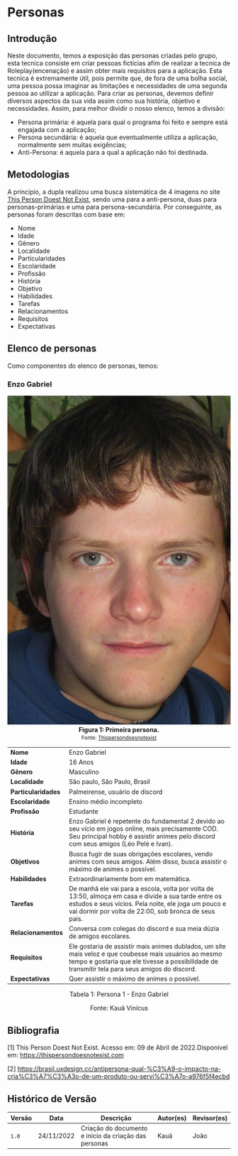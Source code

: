 # Personas

## Introdução

Neste documento, temos a exposição das personas criadas pelo grupo, esta tecnica consiste em criar pessoas ficticias afim de realizar a tecnica de Roleplay(encenação) e assim obter mais requisitos para a aplicação.
Esta tecnica é extremamente útil, pois permite que, de fora de uma bolha social, uma pessoa possa imaginar as limitações e necessidades de uma segunda pessoa ao utilizar a aplicação. Para criar as personas, devemos definir diversos aspectos da sua vida assim como sua história, objetivo e necessidades. Assim, para melhor dividir o nosso elenco, temos a divisão:
- Persona primária: é aquela para qual o programa foi feito e sempre está engajada com a aplicação;
- Persona secundária: é aquela que eventualmente utiliza a aplicação, normalmente sem muitas exigências;
- Anti-Persona: é aquela para a qual a aplicação não foi destinada.

## Metodologias

A principio, a dupla realizou uma busca sistemática de 4 imagens no site [This Person Doest Not Exist](https://thispersondoesnotexist.com), sendo uma para a anti-persona, duas para personas-primárias e uma para persona-secundária. Por conseguinte, as personas foram descritas com base em:
- Nome
- Idade
- Gênero
- Localidade
- Particularidades
- Escolaridade
- Profissão 
- História
- Objetivo
- Habilidades
- Tarefas
- Relacionamentos
- Requisitos
- Expectativas

## Elenco de personas

Como componentes do elenco de personas, temos:

### Enzo Gabriel

<center>
<img src="../img/enzo.png">
</center>
<figcaption align='center'>
    <b>Figura 1: Primeira persona.</b>
    <br><small>Fonte: <a href='https://thispersondoesnotexist.com/'>Thispersondoesnotexist</a> </small>
</figcaption>


|                     |                                                                                                                                                                                                                                                                                                                                                                                                                                                                                                                                                                                                                       |
| :------------------ | --------------------------------------------------------------------------------------------------------------------------------------------------------------------------------------------------------------------------------------------------------------------------------------------------------------------------------------------------------------------------------------------------------------------------------------------------------------------------------------------------------------------------------------------------------------------------------------------------------------------- |
| **Nome**            | Enzo Gabriel    |
| **Idade**            |          16 Anos     | 
| **Gênero**       | Masculino      |
| **Localidade**            |        São paulo, São Paulo, Brasil       |                                                                                        
| **Particularidades**            |        Palmeirense, usuário de discord       |    
| **Escolaridade**            |        Ensino médio incompleto       |    
| **Profissão**            |        Estudante       |   
| **História**            |           Enzo Gabriel é repetente do fundamental 2 devido ao seu vício em jogos online, mais precisamente COD. Seu principal hobby é assistir animes pelo discord com seus amigos (Léo Pelé e Ivan).    |    
| **Objetivos**       | Busca fugir de suas obrigações escolares, vendo animes com seus amigos. Além disso, busca assistir o máximo de animes o possível. |
| **Habilidades**     | Extraordinariamente bom em matemática.  |
| **Tarefas**         | De manhã ele vai para a escola, volta por volta de 13:50, almoça em casa e divide a sua tarde entre os estudos e seus vícios. Pela noite, ele joga um pouco e vai dormir por volta de 22:00, sob bronca de seus pais. |
| **Relacionamentos** | Conversa com colegas do discord e sua meia dúzia de amigos escolares.   |
| **Requisitos**      | Ele gostaria de assistir mais animes dublados, um site mais veloz e que coubesse mais usuários ao mesmo tempo e gostaria que ele tivesse a possibilidade de transmitir tela para seus amigos do discord. |
| **Expectativas**    | Quer assistir o máximo de animes o possível. |

<div style="text-align: center">
<p>Tabela 1: Persona 1 - Enzo Gabriel</p>
<p>Fonte: Kauã Vinícus</p>
</div>



## Bibliografia

[1] This Person Doest Not Exist. Acesso em: 09 de Abril de 2022.Disponível em: <https://thispersondoesnotexist.com> <br>

[2] https://brasil.uxdesign.cc/antipersona-qual-%C3%A9-o-impacto-na-cria%C3%A7%C3%A3o-de-um-produto-ou-servi%C3%A7o-a976f5f4ecbd

## Histórico de Versão

| Versão | Data       | Descrição                                                                              | Autor(es)        | Revisor(es)  |
| ------ | ---------- | -------------------------------------------------------------------------------------- | ---------------- | ------------ |
| `1.0`  | 24/11/2022 | Criação do documento e inicio da criação das personas                                             |Kauã        | João |
